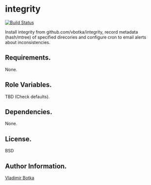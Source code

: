 integrity
=========

[![Build Status](https://travis-ci.org/vbotka/ansible-integrity.svg?branch=master)](https://travis-ci.org/vbotka/ansible-integrity)

Install integrity from github.com/vbotka/integrity, record metadata
(hash/mtree) of specified direcories and configure cron to email
alerts about inconsistencies.


Requirements.
------------

None.


Role Variables.
--------------

TBD (Check defaults).


Dependencies.
------------

None.


License.
-------

BSD


Author Information.
------------------

[Vladimir Botka](https://botka.link)
